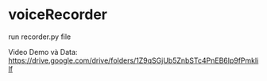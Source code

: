 # voiceRecorder

run recorder.py file

Video Demo và Data: https://drive.google.com/drive/folders/1Z9qSGjUb5ZnbSTc4PnEB6lp9fPmklilf
